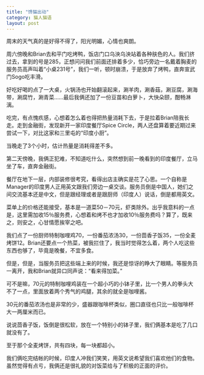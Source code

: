 ```yaml
---
title: "馋猫出动"
category: 猫人猫语
layout: post
---
```

周末的天气真的是好得不得了，阳光明媚，心情也爽朗。

周六傍晚和Brian去和平门吃烤鸭，饭店门口乌泱乌泱站着各种肤色的人。我们挤过去，拿到的号是285，正想问问我们前面还排着多少，恰巧旁边一名戴着胸麦的服务员高声叫着“小桌231号”，我们一听，顿时崩溃，于是放弃了烤鸭，直奔宣武门Sogo吃丰滑。

好吃好喝的点了一大桌，火锅汤也开始翻滚起来，涮羊肉，涮香菇，涮豆腐，涮海带，涮腐竹，涮青菜……最后我俩还加了一份豆苗和白萝卜，大快朵颐，酣畅淋漓。

吃完，有点愧疚感，心想着怎么着也得把热量消耗下去，于是拉着Brian陪我长走。走到金融街，发现新开一家印度餐厅Spice Circle，两人还盘算着要近期过来尝试一下，对比这家和三里屯的“印度小厨”。

当晚走了3个小时，估计热量是消耗得差不多。

第二天傍晚，我俩正犯难，不知道吃什么，突然想到前一晚看到的印度餐厅，立马坐了车，直奔金融街。

餐厅在地下一层，内部装修很考究，看得出店主确实是花了心思。一个自称是Manager的印度男人正用英文跟我们旁边一桌交谈。服务员倒是中国人，她们之间交流基本还是中文，但是跟经理或者是跟厨师（印度人）说话，倒是都用英文。

菜单上的价格还能接受，基本是一道菜50－70元，虾类除外。出乎我意料的一点是，这里需加收15％服务费，心想着和烤不也才加收10％服务费吗？算了，既来之，则安之，心甘情愿挨宰之吧。

我们点了一份厨师特制咖哩鸡70，一份番茄浓汤30，一份茴香子饭35，一份全麦烤饼12。Brian还要点一个热菜，被我拦住了，我当时觉得怎么着，两个人吃这些东西也够了，毕竟是晚餐，不宜多食。

但是，但是，当服务员把这些端上来的时候，我还是惊讶的睁大了眼睛。等服务员一离开，我和Brian就异口同声说：“看来得加菜。”

可不是嘛，70元的特制咖哩鸡装在一个超小巧的小钵子里，比一个男人的拳头大不了一点，里面放着两个秀气的鸡腿，其余的就全是咖哩酱。

30元的番茄浓汤也是非常的少，盛器跟咖啡杯类似，圈口直径也只比一般咖啡杯大一两厘米而已。

说说茴香子饭，饭倒是很松软，放在一个特别小的钵子里，我们俩基本是吃了几口就没有了。

至于那个全麦烤饼，共有四块，每一块都超小。

我们俩吃完结帐的时候，印度人冲我们笑笑，用英文说希望我们喜欢他们的食物。虽然觉得有点亏，我俩还是很礼貌的对饭菜给与了积极的正面的评价。

